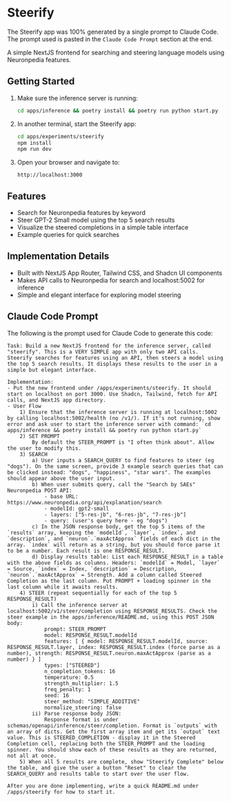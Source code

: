 # Steerify

The Steerify app was 100% generated by a single prompt to Claude Code. The prompt used is pasted in the `Claude Code Prompt` section at the end.

A simple NextJS frontend for searching and steering language models using Neuronpedia features.

## Getting Started

1. Make sure the inference server is running:

   ```bash
   cd apps/inference && poetry install && poetry run python start.py
   ```

2. In another terminal, start the Steerify app:

   ```bash
   cd apps/experiments/steerify
   npm install
   npm run dev
   ```

3. Open your browser and navigate to:
   ```
   http://localhost:3000
   ```

## Features

- Search for Neuronpedia features by keyword
- Steer GPT-2 Small model using the top 5 search results
- Visualize the steered completions in a simple table interface
- Example queries for quick searches

## Implementation Details

- Built with NextJS App Router, Tailwind CSS, and Shadcn UI components
- Makes API calls to Neuronpedia for search and localhost:5002 for inference
- Simple and elegant interface for exploring model steering

## Claude Code Prompt

The following is the prompt used for Claude Code to generate this code:

```
Task: Build a new NextJS frontend for the inference server, called "steerify". This is a VERY SIMPLE app with only two API calls. Steerify searches for features using an API, then steers a model using the top 5 search results. It displays these results to the user in a simple but elegant interface.

Implementation:
- Put the new frontend under /apps/experiments/steerify. It should start on localhost on port 3000. Use Shadcn, Tailwind, fetch for API calls, and NextJS app directory.
- User Flow
	1) Ensure that the inference server is running at localhost:5002 by calling localhost:5002/health (no /v1/). If it's not running, show error and ask user to start the inference server with command: `cd apps/inference && poetry install && poetry run python start.py`
	2) SET PROMPT
		By default the STEER_PROMPT is "I often think about". Allow the user to modify this.
	3) SEARCH
		a) User inputs a SEARCH_QUERY to find features to steer (eg "dogs"). On the same screen, provide 3 example search queries that can be clicked instead: "dogs", "happiness", "star wars". The examples should appear above the user input.
		b) When user submits query, call the "Search by SAEs" Neuronpedia POST API:
			- base URL: https://www.neuronpedia.org/api/explanation/search
			- modelId: gpt2-small
			- layers: ["5-res-jb", "6-res-jb", "7-res-jb"]
			- query: (user's query here - eg "dogs")
		c) In the JSON response body, get the top 5 items of the `results` array, keeping the `modelId`, `layer`, `index`, and `description`, and `neuron`.`maxActApprox` fields of each dict in the array. `index` will return as a string, but you should force parse it to be a number. Each result is one RESPONSE_RESULT.
		d) Display results table: List each RESPONSE_RESULT in a table with the above fields as columns. Headers: `modelId` = Model, `layer` = Source, `index` = Index, `description` = Description, `neuron`.`maxActApprox` = Strength. Add a column called Steered Completion as the last column. Put PROMPT + loading spinner in the last column while it awaits results.
	4) STEER (repeat sequentially for each of the top 5 RESPONSE_RESULT)
		i) Call the inference server at localhost:5002/v1/steer/completion using RESPONSE_RESULTS. Check the steer example in the apps/inference/README.md, using this POST JSON body:
			prompt: STEER_PROMPT
			model: RESPONSE_RESULT.modelId
			features: [ { model: RESPONSE_RESULT.modelId, source: RESPONSE_RESULT.layer, index: RESPONSE_RESULT.index (force parse as a number), strength: RESPONSE_RESULT.neuron.maxActApprox (parse as a number) } ]
			types: ["STEERED"]
			n_completion_tokens: 16
			temperature: 0.5
			strength_multiplier: 1.5
			freq_penalty: 1
			seed: 16
			steer_method: "SIMPLE_ADDITIVE"
			normalize_steering: false
		ii) Parse response body JSON:
			Response format is under schemas/openapi/inference/steer/completion. Format is `outputs` with an array of dicts. Get the first array item and get its `output` text value. This is STEERED_COMPLETION - display it in the Steered Completion cell, replacing both the STEER_PROMPT and the loading spinner. You should show each of these results as they are returned, not all at once.
	5) When all 5 results are complete, show "Steerify Complete" below the table, and give the user a button "Reset" to clear the SEARCH_QUERY and results table to start over the user flow.

After you are done implementing, write a quick README.md under /apps/steerify for how to start it.
```
